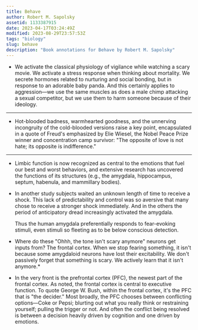 ```yaml
---
title: Behave
author: Robert M. Sapolsky
assetid: 1133387915
date: 2023-04-17T03:24:49Z
modified: 2023-08-29T23:57:53Z
tags: "biology"
slug: behave
description: "Book annotations for Behave by Robert M. Sapolsky"
---
```


*  We activate the classical physiology of vigilance while watching a scary movie. We activate a stress response when thinking about mortality. We secrete hormones related to nurturing and social bonding, but in response to an adorable baby panda. And this certainly applies to aggression—we use the same muscles as does a male chimp attacking a sexual competitor, but we use them to harm someone because of their ideology.

---

*  Hot-blooded badness, warmhearted goodness, and the unnerving incongruity of the cold-blooded versions raise a key point, encapsulated in a quote of Freud's emphasized by Elie Wiesel, the Nobel Peace Prize winner and concentration camp survivor: "The opposite of love is not hate; its opposite is indifference."

---

*  Limbic function is now recognized as central to the emotions that fuel our best and worst behaviors, and extensive research has uncovered the functions of its structures (e.g., the amygdala, hippocampus, septum, habenula, and mammillary bodies).

*  In another study subjects waited an unknown length of time to receive a shock. This lack of predictability and control was so aversive that many chose to receive a stronger shock immediately. And in the others the period of anticipatory dread increasingly activated the amygdala.
   
   Thus the human amygdala preferentially responds to fear-evoking stimuli, even stimuli so fleeting as to be below conscious detection.

*  Where do these "Ohhh, the tone isn't scary anymore" neurons get inputs from? The frontal cortex. When we stop fearing something, it isn't because some amygdaloid neurons have lost their excitability. We don't passively forget that something is scary. We actively learn that it isn't anymore.*

*  In the very front is the prefrontal cortex (PFC), the newest part of the frontal cortex. As noted, the frontal cortex is central to executive function. To quote George W. Bush, within the frontal cortex, it's the PFC that is "the decider." Most broadly, the PFC chooses between conflicting options—Coke or Pepsi; blurting out what you really think or restraining yourself; pulling the trigger or not. And often the conflict being resolved is between a decision heavily driven by cognition and one driven by emotions.

